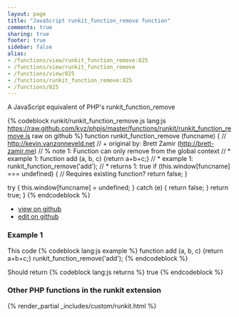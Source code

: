 ```yaml
---
layout: page
title: "JavaScript runkit_function_remove function"
comments: true
sharing: true
footer: true
sidebar: false
alias:
- /functions/view/runkit_function_remove:825
- /functions/view/runkit_function_remove
- /functions/view/825
- /functions/runkit_function_remove:825
- /functions/825
---
```

<!-- Generated by Rakefile:build -->
A JavaScript equivalent of PHP's runkit_function_remove

{% codeblock runkit/runkit_function_remove.js lang:js https://raw.github.com/kvz/phpjs/master/functions/runkit/runkit_function_remove.js raw on github %}
function runkit_function_remove (funcname) {
  // http://kevin.vanzonneveld.net
  // +   original by: Brett Zamir (http://brett-zamir.me)
  // %          note 1: Function can only remove from the global context
  // *     example 1: function add (a, b, c) {return a+b+c;}
  // *     example 1: runkit_function_remove('add');
  // *     returns 1: true
  if (this.window[funcname] === undefined) { // Requires existing function?
    return false;
  }

  try {
    this.window[funcname] = undefined;
  } catch (e) {
    return false;
  }
  return true;
}
{% endcodeblock %}

 - [view on github](https://github.com/kvz/phpjs/blob/master/functions/runkit/runkit_function_remove.js)
 - [edit on github](https://github.com/kvz/phpjs/edit/master/functions/runkit/runkit_function_remove.js)

### Example 1
This code
{% codeblock lang:js example %}
function add (a, b, c) {return a+b+c;}
runkit_function_remove('add');
{% endcodeblock %}

Should return
{% codeblock lang:js returns %}
true
{% endcodeblock %}


### Other PHP functions in the runkit extension
{% render_partial _includes/custom/runkit.html %}
